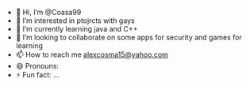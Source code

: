 - 👋 Hi, I’m @Coasa99
- 👀 I’m interested in ptojrcts with gays
- 🌱 I’m currently learning java and C++
- 💞️ I’m looking to collaborate on some apps for security and games for learning
- 📫 How to reach me alexcosma15@yahoo.com
- 😄 Pronouns:
- ⚡ Fun fact: ...

<!---
Coasa99/Coasa99 is a ✨ special ✨ repository because its `README.md` (this file) appears on your GitHub profile.
You can click the Preview link to take a look at your changes.
--->
